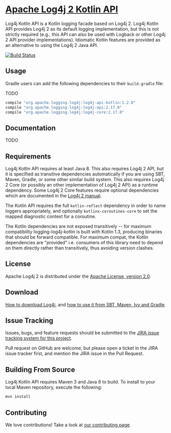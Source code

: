 # [Apache Log4j 2 Kotlin API](http://logging.apache.org/log4j/2.x/)

Log4j Kotlin API is a Kotlin logging facade based on Log4j 2. Log4j Kotlin API provides Log4j 2 as its
default logging implementation, but this is not strictly required (e.g., this API can also be used with Logback
or other Log4j 2 API provider implementations). Idiomatic Kotlin features are provided as an alternative to using
the Log4j 2 Java API.

[![Build Status](https://ci-builds.apache.org/job/Logging/job/log4j-kotlin/job/master/lastBuild/badge/icon)](https://builds.apache.org/job/Logging/job/log4j-kotlin/job/master/)

## Usage

Gradle users can add the following dependencies to their `build.gradle` file:

TODO

```groovy
compile "org.apache.logging.log4j:log4j-api-kotlin:1.2.0"
compile "org.apache.logging.log4j:log4j-api:2.17.0"
compile "org.apache.logging.log4j:log4j-core:2.17.0"
```

## Documentation

[//]: # "The Log4j Kotlin API is documented [in the Log4j 2 manual](https://logging.apache.org/log4j/2.x/manual/kotlin-api.html)"
[//]: # "and in the [KDocs](https://logging.apache.org/log4j/2.x/log4j-api-kotlin/kdocs/index.html#org.apache.logging.log4j.kotlin.package)."

TODO

## Requirements

Log4j Kotlin API requires at least Java 8. This also requires Log4j 2 API, but it is specified as transitive
dependencies automatically if you are using SBT, Maven, Gradle, or some other similar build system. This also
requires Log4j 2 Core (or possibly an other implementation of Log4j 2 API) as a runtime dependency. Some
Log4j 2 Core features require optional dependencies which are documented in the 
[Log4j 2 manual](https://logging.apache.org/log4j/2.x/manual/index.html).

The Kotlin API requires the full `kotlin-reflect` dependency in order to name loggers appropriately, and
optionally `kotlinx-coroutines-core` to set the mapped diagnostic context for a coroutine.

The Kotlin dependencies are not exposed transitively -- for maximum compatibility logging-log4j-kotlin is built
with Kotlin 1.3, producing binaries that should be forward compatible. For maximum compat, the Kotlin dependencies
are "provided" i.e. consumers of this library need to depend on them directly rather than transitively, thus
avoiding version clashes.

## License

Apache Log4j 2 is distributed under the [Apache License, version 2.0](http://www.apache.org/licenses/LICENSE-2.0.html).

## Download

[How to download Log4j](http://logging.apache.org/log4j/2.x/download.html),
and [how to use it from SBT, Maven, Ivy and Gradle](http://logging.apache.org/log4j/2.x/maven-artifacts.html).

## Issue Tracking

Issues, bugs, and feature requests should be submitted to the 
[JIRA issue tracking system for this project](https://issues.apache.org/jira/browse/LOG4J2).

Pull request on GitHub are welcome, but please open a ticket in the JIRA issue tracker first, and mention the 
JIRA issue in the Pull Request.

## Building From Source

Log4j Kotlin API requires Maven 3 and Java 8 to build. To install to your local
Maven repository, execute the following:

```sh
mvn install
```

## Contributing

We love contributions! Take a look at [our contributing page](https://github.com/apache/logging-log4j-kotlin/blob/master/src/main/asciidoc/contributing.adoc).
